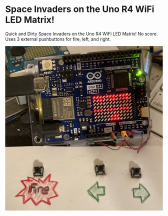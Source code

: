 # Space Invaders on the Uno R4 WiFi LED Matrix!

Quick and Dirty Space Invaders on the Uno R4 WiFi LED Matrix! No score. Uses 3 external pushbuttons for fire, left, and right.

![Space Invaders](/SpaceInvaders2.jpeg)
